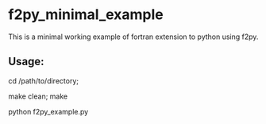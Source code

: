 # f2py_minimal_example
This is a minimal working example of fortran extension to python using f2py. 

## Usage:
cd /path/to/directory;

make clean; make

python f2py_example.py
